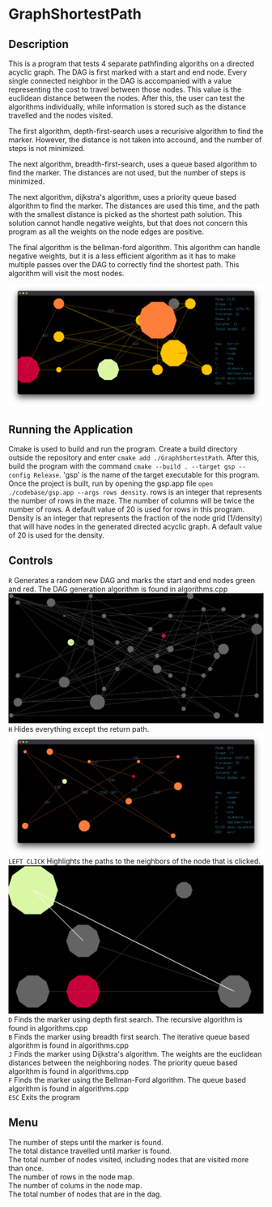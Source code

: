 # GraphShortestPath

## Description
This is a program that tests 4 separate pathfinding algoriths on a directed acyclic graph. The DAG is first marked with a start and end node. Every single connected neighbor in the DAG is accompanied with a value representing the cost to travel between those nodes. This value is the euclidean distance between the nodes. After this, the user can test the algorithms individually, while information is stored such as the distance travelled and the nodes visited.  

The first algorithm, depth-first-search uses a recurisive algorithm to find the marker. However, the distance is not taken into accound, and the number of steps is not minimized.  

The next algorithm, breadth-first-search, uses a queue based algorithm to find the marker. The distances are not used, but the number of steps is minimized.  

The next algorithm, dijkstra's algorithm, uses a priority queue based algorithm to find the marker. The distances are used this time, and the path with the smallest distance is picked as the shortest path solution. This solution cannot handle negative weights, but that does not concern this program as all the weights on the node edges are positive.  

The final algorithm is the bellman-ford algorithm. This algorithm can handle negative weights, but it is a less efficient algorithm as it has to make multiple passes over the DAG to correctly find the shortest path. This algorithm will visit the most nodes. 

![DAG Generated](https://github.com/maheersayeed99/GraphShortestPath/blob/main/images/Dijkstra.png)  

## Running the Application
Cmake is used to build and run the program. Create a build directory outside the repository and enter
`cmake add ./GraphShortestPath`. After this, build the program with the command `cmake --build . --target gsp --config Release`. 'gsp' is the name of the target executable for this program.  
Once the project is built, run by opening the gsp.app file `open ./codebase/gsp.app --args rows density`. rows is an integer that represents the number of rows in the maze. The number of columns will be twice the number of rows. A default value of 20 is used for rows in this program. Density is an integer that represents the fraction of the node grid (1/density) that will have nodes in the generated directed acyclic graph. A default value of 20 is used for the density.
## Controls
`R` Generates a random new DAG and marks the start and end nodes green and red. The DAG generation algorithm is found in algorithms.cpp  
![DAG Generated](https://github.com/maheersayeed99/GraphShortestPath/blob/main/images/generateDAG.png)  
`H` Hides everything except the return path.  
![DAG Generated](https://github.com/maheersayeed99/GraphShortestPath/blob/main/images/breadthfirst.png)  
`LEFT CLICK` Highlights the paths to the neighbors of the node that is clicked.  
![DAG Generated](https://github.com/maheersayeed99/GraphShortestPath/blob/main/images/Select.png)  
`D` Finds the marker using depth first search. The recursive algorithm is found in algorithms.cpp   
`B` Finds the marker using breadth first search. The iterative queue based algorithm is found in algorithms.cpp  
`J` Finds the marker using Dijkstra's algorithm. The weights are the euclidean distances between the neighboring nodes. The priority queue based algorithm is found in algorithms.cpp  
`F` Finds the marker using the Bellman-Ford algorithm. The queue based algorithm is found in algorithms.cpp  
`ESC` Exits the program
## Menu
The number of steps until the marker is found.  
The total distance travelled until marker is found.  
The total number of nodes visited, including nodes that are visited more than once.  
The number of rows in the node map.  
The number of colums in the node map.  
The total number of nodes that are in the dag.  

